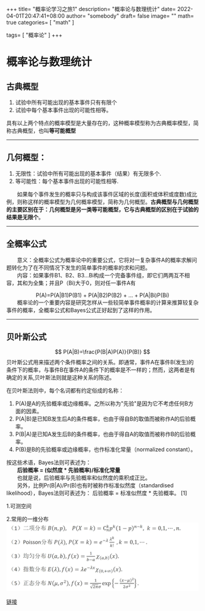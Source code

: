 +++
title= "概率论学习之旅1"
description= "概率论与数理统计"
date= 2022-04-01T20:47:41+08:00
author= "somebody"
draft= false
image= "" 
math= true
categories= [
    "math"
]

tags=  [
    "概率论"
]
+++

# 概率论与数理统计 

## 古典概型
 
1. 试验中所有可能出现的基本事件只有有限个
2. 试验中每个基本事件出现的可能性相等。

具有以上两个特点的概率模型是大量存在的，这种概率模型称为古典概率模型，简称古典概型，也叫**等可能概型** 
********
## 几何概型：
1. 无限性：试验中所有可能出现的基本事件（结果）有无限多个.
2. 等可能性：每个基本事件出现的可能性相等.

&emsp;&emsp;如果每个事件发生的概率只与构成该事件区域的长度(面积或体积或度数)成比例，则称这样的概率模型为几何概率模型，简称为几何概型。**古典概型与几何概型的主要区别在于：几何概型是另一类等可能概型，它与古典概型的区别在于试验的结果是无限个**。

********
## 全概率公式
&emsp;&emsp;意义：全概率公式为概率论中的重要公式，它将对一复杂事件A的概率求解问题转化为了在不同情况下发生的简单事件的概率的求和问题。  
&emsp;&emsp;内容：如果事件B1、B2、B3…Bi构成一个完备事件组，即它们两两互不相容，其和为全集；并且P（Bi)大于0，则对任一事件A有  
<center>P(A)=P(A|B1)P(B1) + P(A|B2)P(B2) + ... + P(A|Bi)P(Bi)</center>
&emsp;&emsp;概率论的一个重要内容是研究怎样从一些较简单事件概率的计算来推算较复杂事件的概率，全概率公式和Bayes公式正好起到了这样的作用。

********
## 贝叶斯公式
$$
P(A|B)=\frac{P(B|A)P(A)}{P(B)} 
$$
贝叶斯公式用来描述两个条件概率之间的关系。即通常，事件A在事件B(发生)的条件下的概率，与事件B在事件A的条件下的概率是不一样的；然而，这两者是有确定的关系,贝叶斯法则就是这种关系的陈述。

在贝叶斯法则中，每个名词都有约定俗成的名称：
1. P(A)是A的先验概率或边缘概率。之所以称为"先验"是因为它不考虑任何B方面的因素。
2. P(A|B)是已知B发生后A的条件概率，也由于得自B的取值而被称作A的后验概率。
3. P(B|A)是已知A发生后B的条件概率，也由于得自A的取值而被称作B的后验概率。
4. P(B)是B的先验概率或边缘概率，也作标准化常量（normalized constant）。
   
按这些术语，Bayes法则可表述为：  
&emsp;&emsp;**后验概率 = (似然度 * 先验概率)/标准化常量**   
&emsp;&emsp;也就是说，后验概率与先验概率和似然度的乘积成正比。  
&emsp;&emsp;另外，比例Pr(B|A)/Pr(B)也有时被称作标准似然度（standardised likelihood），Bayes法则可表述为：
后验概率 = 标准似然度 * 先验概率。 [1] 

 1.可测空间

 2.常用的一维分布  
 ![](概率论_一维分布.png)

[链接](../../激光有反/index.html)

